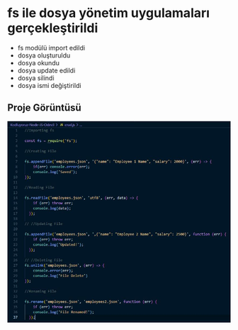 # fs ile dosya yönetim uygulamaları gerçekleştirildi

- fs modülü import edildi
- dosya oluşturuldu
- dosya okundu
- dosya update edildi
- dosya silindi
- dosya ismi değiştirildi

## Proje Görüntüsü

![Project View](Odev3.JPG)
